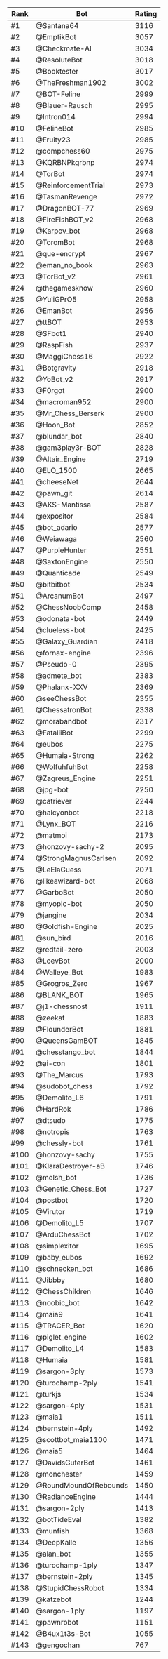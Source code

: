 Rank|Bot|Rating
---|---|---
#1|@Santana64|3116
#2|@EmptikBot|3057
#3|@Checkmate-AI|3034
#4|@ResoluteBot|3018
#5|@Booktester|3017
#6|@TheFreshman1902|3002
#7|@BOT-Feline|2999
#8|@Blauer-Rausch|2995
#9|@Intron014|2994
#10|@FelineBot|2985
#11|@Fruity23|2985
#12|@compchess60|2975
#13|@KQRBNPkqrbnp|2974
#14|@TorBot|2974
#15|@ReinforcementTrial|2973
#16|@TasmanRevenge|2972
#17|@DragonBOT-77|2969
#18|@FireFishBOT_v2|2968
#19|@Karpov_bot|2968
#20|@ToromBot|2968
#21|@que-encrypt|2967
#22|@eman_no_book|2963
#23|@TorBot_v2|2961
#24|@thegamesknow|2960
#25|@YuliGPrO5|2958
#26|@EmanBot|2956
#27|@ttBOT|2953
#28|@SFbot1|2940
#29|@RaspFish|2937
#30|@MaggiChess16|2922
#31|@Botgravity|2918
#32|@YoBot_v2|2917
#33|@F0rgot|2900
#34|@macroman952|2900
#35|@Mr_Chess_Berserk|2900
#36|@Hoon_Bot|2852
#37|@blundar_bot|2840
#38|@gam3play3r-BOT|2828
#39|@Altair_Engine|2719
#40|@ELO_1500|2665
#41|@cheeseNet|2644
#42|@pawn_git|2614
#43|@AKS-Mantissa|2587
#44|@expositor|2584
#45|@bot_adario|2577
#46|@Weiawaga|2560
#47|@PurpleHunter|2551
#48|@SaxtonEngine|2550
#49|@Quanticade|2549
#50|@bitbitbot|2534
#51|@ArcanumBot|2497
#52|@ChessNoobComp|2458
#53|@odonata-bot|2449
#54|@clueless-bot|2425
#55|@Galaxy_Guardian|2418
#56|@fornax-engine|2396
#57|@Pseudo-0|2395
#58|@admete_bot|2383
#59|@Phalanx-XXV|2369
#60|@seeChessBot|2355
#61|@ChessatronBot|2338
#62|@morabandbot|2317
#63|@FataliiBot|2299
#64|@eubos|2275
#65|@Humaia-Strong|2262
#66|@WolfuhfuhBot|2258
#67|@Zagreus_Engine|2251
#68|@jpg-bot|2250
#69|@catriever|2244
#70|@halcyonbot|2218
#71|@Lynx_BOT|2216
#72|@matmoi|2173
#73|@honzovy-sachy-2|2095
#74|@StrongMagnusCarlsen|2092
#75|@LeElaGuess|2071
#76|@likeawizard-bot|2068
#77|@GarboBot|2050
#78|@myopic-bot|2050
#79|@jangine|2034
#80|@Goldfish-Engine|2025
#81|@sun_bird|2016
#82|@redtail-zero|2003
#83|@LoevBot|2000
#84|@Walleye_Bot|1983
#85|@Grogros_Zero|1967
#86|@BLANK_BOT|1965
#87|@j1-chessnost|1911
#88|@zeekat|1883
#89|@FlounderBot|1881
#90|@QueensGamBOT|1845
#91|@chesstango_bot|1844
#92|@ai-con|1801
#93|@The_Marcus|1793
#94|@sudobot_chess|1792
#95|@Demolito_L6|1791
#96|@HardRok|1786
#97|@dtsudo|1775
#98|@notropis|1763
#99|@chessly-bot|1761
#100|@honzovy-sachy|1755
#101|@KlaraDestroyer-aB|1746
#102|@melsh_bot|1736
#103|@Genetic_Chess_Bot|1727
#104|@postbot|1720
#105|@Virutor|1719
#106|@Demolito_L5|1707
#107|@ArduChessBot|1702
#108|@simplexitor|1695
#109|@baby_eubos|1692
#110|@schnecken_bot|1686
#111|@Jibbby|1680
#112|@ChessChildren|1646
#113|@noobic_bot|1642
#114|@maia9|1641
#115|@TRACER_Bot|1620
#116|@piglet_engine|1602
#117|@Demolito_L4|1583
#118|@Humaia|1581
#119|@sargon-3ply|1573
#120|@turochamp-2ply|1541
#121|@turkjs|1534
#122|@sargon-4ply|1531
#123|@maia1|1511
#124|@bernstein-4ply|1492
#125|@scottbot_maia1100|1471
#126|@maia5|1464
#127|@DavidsGuterBot|1461
#128|@monchester|1459
#129|@RoundMoundOfRebounds|1450
#130|@RadianceEngine|1444
#131|@sargon-2ply|1413
#132|@botTideEval|1382
#133|@munfish|1368
#134|@DeepKalle|1356
#135|@alan_bot|1355
#136|@turochamp-1ply|1347
#137|@bernstein-2ply|1345
#138|@StupidChessRobot|1334
#139|@katzebot|1244
#140|@sargon-1ply|1197
#141|@pawnrobot|1151
#142|@B4ux1t3s-Bot|1055
#143|@gengochan|767
